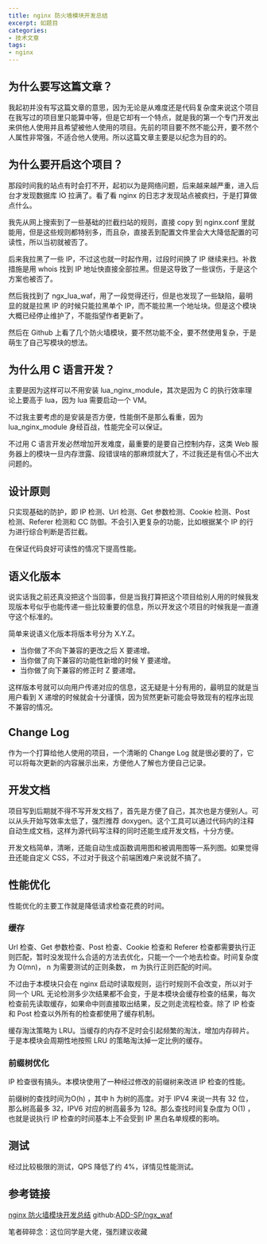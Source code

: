```yaml
---
title: nginx 防火墙模块开发总结
excerpt: 如题目
categories:
- 技术文章
tags:
- nginx
---
```


## 为什么要写这篇文章？
我起初并没有写这篇文章的意思，因为无论是从难度还是代码复杂度来说这个项目在我写过的项目里只能算中等，但是它却有一个特点，就是我的第一个专门开发出来供他人使用并且希望被他人使用的项目。先前的项目要不然不能公开，要不然个人属性非常强，不适合他人使用。所以这篇文章主要是以纪念为目的的。

## 为什么要开启这个项目？
那段时间我的站点有时会打不开，起初以为是网络问题，后来越来越严重，进入后台才发现数据库 IO 拉满了。看了看 nginx 的日志才发现站点被疯扫，于是打算做点什么。

我先从网上搜索到了一些基础的拦截扫站的规则，直接 copy 到 nginx.conf 里就能用，但是这些规则都特别多，而且杂，直接丢到配置文件里会大大降低配置的可读性，所以当初就被否了。

后来我拉黑了一些 IP，不过这也就一时起作用，过段时间换了 IP 继续来扫。补救措施是用 whois 找到 IP 地址快直接全部拉黑。但是这导致了一些误伤，于是这个方案也被否了。

然后我找到了 ngx_lua_waf，用了一段觉得还行，但是也发现了一些缺陷，最明显的就是拉黑 IP 的时候只能拉黑单个 IP，而不能拉黑一个地址块。但是这个模块大概已经停止维护了，不能指望作者更新了。

然后在 Github 上看了几个防火墙模块，要不然功能不全，要不然使用复杂，于是萌生了自己写模块的想法。

## 为什么用 C 语言开发？
主要是因为这样可以不用安装 lua_nginx_module，其次是因为 C 的执行效率理论上要高于 lua，因为 lua 需要启动一个 VM。

不过我主要考虑的是安装是否方便，性能倒不是那么看重，因为 lua_nginx_module 身经百战，性能完全可以保证。

不过用 C 语言开发必然增加开发难度，最重要的是要自己控制内存，这类 Web 服务器上的模块一旦内存泄露、段错误啥的那麻烦就大了，不过我还是有信心不出大问题的。

## 设计原则
只实现基础的防护，即 IP 检测、Url 检测、Get 参数检测、Cookie 检测、Post 检测、Referer 检测和 CC 防御。不会引入更复杂的功能，比如根据某个 IP 的行为进行综合判断是否拦截。

在保证代码良好可读性的情况下提高性能。

## 语义化版本
说实话我之前还真没把这个当回事，但是当我打算把这个项目给别人用的时候我发现版本号似乎也能传递一些比较重要的信息，所以开发这个项目的时候我是一直遵守这个标准的。

简单来说语义化版本将版本号分为 X.Y.Z。
- 当你做了不向下兼容的更改之后 X 要递增。
- 当你做了向下兼容的功能性新增的时候 Y 要递增。
- 当你做了向下兼容的修正时 Z 要递增。

这样版本号就可以向用户传递对应的信息，这无疑是十分有用的，最明显的就是当用户看到 X 递增的时候就会十分谨慎，因为贸然更新可能会导致现有的程序出现不兼容的情况。

## Change Log
作为一个打算给他人使用的项目，一个清晰的 Change Log 就是很必要的了，它可以将每次更新的内容展示出来，方便他人了解也方便自己记录。

## 开发文档
项目写到后期就不得不写开发文档了，首先是方便了自己，其次也是方便别人。可以从头开始写效率太低了，强烈推荐 doxygen。这个工具可以通过代码内的注释自动生成文档，这样为源代码写注释的同时还能生成开发文档，十分方便。

开发文档简单，清晰，还能自动生成函数调用图和被调用图等一系列图。如果觉得丑还能自定义 CSS，不过对于我这个前端困难户来说就不搞了。

## 性能优化
性能优化的主要工作就是降低请求检查花费的时间。

### 缓存
Url 检查、Get 参数检查、Post 检查、Cookie 检查和 Referer 检查都需要执行正则匹配，暂时没发现什么合适的方法去优化，只能一个一个地去检查。时间复杂度为 O(mn)， n 为需要测试的正则条数， m 为执行正则匹配的时间。

不过由于本模块只会在 nginx 启动时读取规则，运行时规则不会改变，所以对于同一个 URL 无论检测多少次结果都不会变，于是本模块会缓存检查的结果，每次检查前先读取缓存，如果命中则直接取出结果，反之则走流程检查。除了 IP 检查和 Post 检查以外所有的检查都使用了缓存机制。

缓存淘汰策略为 LRU。当缓存的内存不足时会引起频繁的淘汰，增加内存碎片。于是本模块会周期性地按照 LRU 的策略淘汰掉一定比例的缓存。

### 前缀树优化
IP 检查很有搞头。本模块使用了一种经过修改的前缀树来改进 IP 检查的性能。

前缀树的查找时间为O(h) ，其中 h 为树的高度。对于 IPV4 来说一共有 32 位，那么树高最多 32，IPV6 对应的树高最多为 128。那么查找时间复杂度为 O(1) ，也就是说执行 IP 检查的时间基本上不会受到 IP 黑白名单规模的影响。

## 测试
经过比较极限的测试，QPS 降低了约 4%，详情见性能测试。

## 参考链接
[nginx 防火墙模块开发总结](https://www.addesp.com/archives/2876)
github:[ADD-SP/ngx_waf](https://github.com/ADD-SP/ngx_waf)

笔者碎碎念：这位同学是大佬，强烈建议收藏
